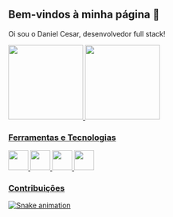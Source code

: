 ## Bem-vindos à minha página 👋

Oi sou o Daniel Cesar, desenvolvedor full stack!

<div>
<a href="https://github.com/danielbma">
<img height="150em" src="https://github-readme-stats.vercel.app/api?username=danielbma&show_icons=true&theme=react&include_all_commits=true&count_private=true&locale=pt-br"/>
<img height="150em" src="https://github-readme-stats.vercel.app/api/top-langs/?username=danielbma&layout=compact&langs_count=7&theme=react&locale=pt-br"/>
</div>

### Ferramentas e Tecnologias

<img src="https://cdn.jsdelivr.net/gh/devicons/devicon/icons/angularjs/angularjs-original.svg" width="40" height="40"/>
<img src="https://cdn.jsdelivr.net/gh/devicons/devicon/icons/csharp/csharp-original.svg" width="40" height="40"/>
<img src="https://cdn.jsdelivr.net/gh/devicons/devicon/icons/figma/figma-original.svg"  width="40" height="40"/>
<img src="https://cdn.jsdelivr.net/gh/devicons/devicon/icons/html5/html5-original.svg" width="40" height="40"/>
                    
### Contribuições

![Snake animation]()

<!--
**danielbma/danielbma** is a ✨ _special_ ✨ repository because its `README.md` (this file) appears on your GitHub profile.

Here are some ideas to get you started:

- 🔭 I’m currently working on ...
- 🌱 I’m currently learning ...
- 👯 I’m looking to collaborate on ...
- 🤔 I’m looking for help with ...
- 💬 Ask me about ...
- 📫 How to reach me: ...
- 😄 Pronouns: ...
- ⚡ Fun fact: ...
-->
